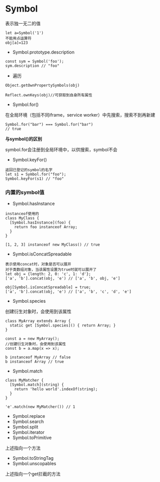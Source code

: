 # Symbol

表示独一无二的值

```
let a=Symbol('1')
不能用点运算符
obj[a]=123
```

- Symbol.prototype.description

```
const sym = Symbol('foo');
sym.description // "foo"

```

- 遍历

```
Object.getOwnPropertySymbols(obj)

Reflect.ownKeys(obj)//可获取到自身所有属性
```

- Symbol.for()

在全局环境（包括不同iframe，service worker）中先搜索，搜索不到再新建

```
Symbol.for("bar") === Symbol.for("bar")
// true
```

**与symbol()的区别**

symbol.for会注册到全局环境中，以供搜索，symbol不会

- Symbol.keyFor()

```
返回已登记的symbol的名字
let s1 = Symbol.for("foo");
Symbol.keyFor(s1) // "foo"
```



### 内置的symbol值

- Symbol.hasInstance

```
instanceof使用的
class MyClass {
  [Symbol.hasInstance](foo) {
    return foo instanceof Array;
  }
}

[1, 2, 3] instanceof new MyClass() // true
```

- Symbol.isConcatSpreadable

```
表示使用concat时，对象是否可以展开
对于类数组对象，当该属性设置为true时就可以展开了
let obj = {length: 2, 0: 'c', 1: 'd'};
['a', 'b'].concat(obj, 'e') // ['a', 'b', obj, 'e']

obj[Symbol.isConcatSpreadable] = true;
['a', 'b'].concat(obj, 'e') // ['a', 'b', 'c', 'd', 'e']
```

- Symbol.species

创建衍生对象时，会使用到该属性

```
class MyArray extends Array {
  static get [Symbol.species]() { return Array; }
}

const a = new MyArray();
//创建衍生对象时，会使用到该属性
const b = a.map(x => x);

b instanceof MyArray // false
b instanceof Array // true
```

- Symbol.match

```
class MyMatcher {
  [Symbol.match](string) {
    return 'hello world'.indexOf(string);
  }
}

'e'.match(new MyMatcher()) // 1
```

- Symbol.replace
- Symbol.search
- Symbol.split
- Symbol.iterator
- Symbol.toPrimitive

上述指向一个方法

- Symbol.toStringTag
- Symbol.unscopables

上述指向一个get拦截的方法